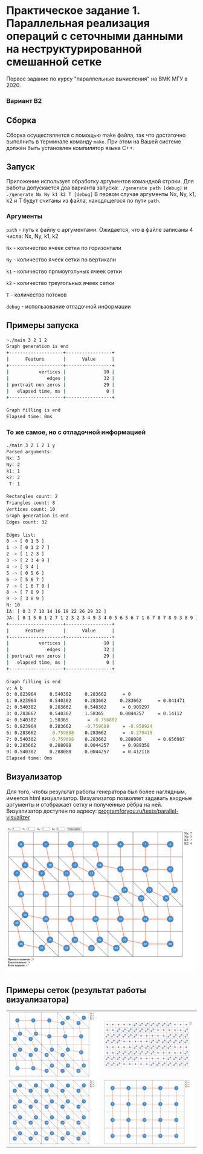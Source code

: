 # Практическое задание 1. Параллельная реализация операций с сеточными данными на неструктурированной смешанной сетке 

Первое задание по курсу "параллельные вычисления" на ВМК МГУ в 2020.
### Вариант B2

## Сборка
Сборка осуществляется с помощью make файла, так что достаточно выполнить в терминале команду `make`. При этом на Вашей системе должен быть установлен компилятор языка C++.

## Запуск
Приложение использует обработку аргументов командной строки. Для работы допускается два варианта запуска: `./generate path [debug]` и `./generate Nx Ny k1 k2 T [debug]`
В первом случае аргументы Nx, Ny, k1, k2 и T будут считаны из файла, находящегося по пути `path`.

### Аргументы
`path` - путь к файлу с аргументами. Ожидается, что в файле записаны 4 числа: Nx, Ny, k1, k2

`Nx` - количество ячеек сетки по горизонтали

`Ny` - количество ячеек сетки по вертикали

`k1` - количество прямоугольных ячеек сетки

`k2` - количество треугольных ячеек сетки

`T` - количество потоков

`debug` - использование отладочной информации

## Примеры запуска
```bash
>./main 3 2 1 2
Graph generation is end
+--------------------+-----------------+
|      Feature       |      Value      |
+--------------------+-----------------+
|           vertices |              10 |
|              edges |              32 |
| portrait non zeros |              29 |
|   elapsed time, ms |               0 |
+--------------------+-----------------+

Graph filling is end
Elapsed time: 0ms
```

### То же самое, но с отладочной информацией
```bash
./main 3 2 1 2 1 y
Parsed arguments:
Nx: 3
Ny: 2
k1: 1
k2: 2
 T: 1

Rectangles count: 2
Triangles count: 8
Vertices count: 10
Graph generation is end
Edges count: 32

Edges list:
0 -> [ 0 1 5 ]
1 -> [ 0 1 2 7 ]
2 -> [ 1 2 3 ]
3 -> [ 2 3 4 9 ]
4 -> [ 3 4 ]
5 -> [ 0 5 6 ]
6 -> [ 5 6 7 ]
7 -> [ 1 6 7 8 ]
8 -> [ 7 8 9 ]
9 -> [ 3 8 9 ]
N: 10
IA: [ 0 3 7 10 14 16 19 22 26 29 32 ]
JA: [ 0 1 5 0 1 2 7 1 2 3 2 3 4 9 3 4 0 5 6 5 6 7 1 6 7 8 7 8 9 3 8 9 ]
+--------------------+-----------------+
|      Feature       |      Value      |
+--------------------+-----------------+
|           vertices |              10 |
|              edges |              32 |
| portrait non zeros |              29 |
|   elapsed time, ms |               0 |
+--------------------+-----------------+

Graph filling is end
v: A b
0: 0.823964     0.540302     0.283662      = 0
1: 0.823964     0.540302     0.283662     0.283662      = 0.841471
2: 0.540302     0.283662     0.540302      = 0.909297
3: 0.283662     0.540302     1.58365      0.0044257     = 0.14112
4: 0.540302     1.58365       = -0.756802
5: 0.823964     0.283662     -0.759688     = -0.958924
6: 0.283662     -0.759688    0.283662      = -0.279415
7: 0.540302     -0.759688    0.283662     0.288088      = 0.656987
8: 0.283662     0.288088     0.0044257     = 0.989358
9: 0.540302     0.288088     0.0044257     = 0.412118
Elapsed time: 0ms
```

## Визуализатор
Для того, чтобы результат работы генератора был более наглядным, имеется html визуализатор. Визуализатор позволяет задавать входные аргументы и отображает сетку и полученные рёбра на ней.
Визуализатор доступен по адресу: <a href="https://programforyou.ru/tests/parallel-visualizer">programforyou.ru/tests/parallel-visualizer</a>

<img src='https://github.com/dronperminov/ParallelProgrammingTask1/blob/master/examples/visualizer.png' />

## Примеры сеток (результат работы визуализатора)

<table>
  <tr>
    <td width='50%'><img src='https://github.com/dronperminov/ParallelProgrammingTask1/blob/master/examples/example1.png' /></td>
    <td width='50%'><img src='https://github.com/dronperminov/ParallelProgrammingTask1/blob/master/examples/example2.png' /></td>
  </tr>
  
  <tr>
    <td width='50%'><img src='https://github.com/dronperminov/ParallelProgrammingTask1/blob/master/examples/example3.png' /></td>
    <td width='50%'><img src='https://github.com/dronperminov/ParallelProgrammingTask1/blob/master/examples/example4.png' /></td>
  </tr>
</table>